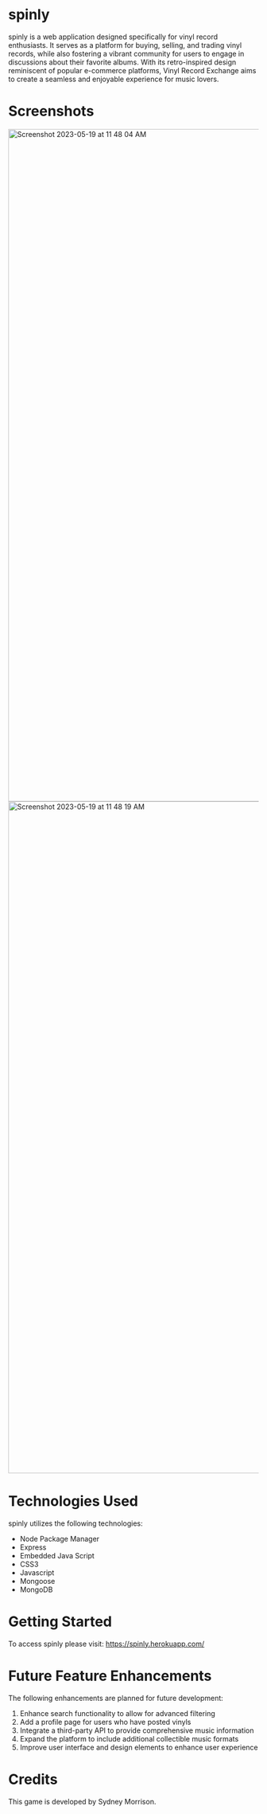 # spinly

spinly is a web application designed specifically for vinyl record enthusiasts. It serves as a platform for buying, selling, and trading vinyl records, while also fostering a vibrant community for users to engage in discussions about their favorite albums. With its retro-inspired design reminiscent of popular e-commerce platforms, Vinyl Record Exchange aims to create a seamless and enjoyable experience for music lovers.

# Screenshots
<img width="1351" alt="Screenshot 2023-05-19 at 11 48 04 AM" src="https://github.com/sydneymorrison/spinly/assets/109234360/bed75e68-431d-4652-82c7-37611ec5e04e">
<img width="1350" alt="Screenshot 2023-05-19 at 11 48 19 AM" src="https://github.com/sydneymorrison/spinly/assets/109234360/30489164-8b23-4ce6-98c0-3fbe130565d8">


# Technologies Used
spinly utilizes the following technologies:

- Node Package Manager
- Express
- Embedded Java Script
- CSS3
- Javascript
- Mongoose
- MongoDB


# Getting Started

To access spinly please visit: https://spinly.herokuapp.com/

# Future Feature Enhancements

The following enhancements are planned for future development:

1) Enhance search functionality to allow for advanced filtering
2) Add a profile page for users who have posted vinyls
3) Integrate a third-party API to provide comprehensive music information
4) Expand the platform to include additional collectible music formats
5) Improve user interface and design elements to enhance user experience

# Credits
This game is developed by Sydney Morrison.
